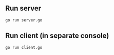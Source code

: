 
## Run server

```golang
go run server.go
```

## Run client (in separate console)

```golang
go run client.go
```

